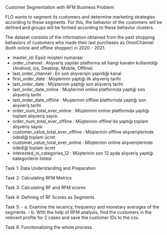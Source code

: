  Customer Segmentation with RFM
 Business Problem


 FLO wants to segment its customers and determine marketing strategies according to these segments.
 For this, the behavior of the customers will be defined and groups will be formed according to these behavior clusters.


 The dataset consists of the information obtained from the past shopping behaviors of customers 
 who made their last purchases as OmniChannel (both online and offline shopper) in 2020 - 2021.

- master_id: Eşsiz müşteri numarası
- order_channel : Alışveriş yapılan platforma ait hangi kanalın kullanıldığı (Android, ios, Desktop, Mobile, Offline)
- last_order_channel : En son alışverişin yapıldığı kanal
- first_order_date : Müşterinin yaptığı ilk alışveriş tarihi
- last_order_date : Müşterinin yaptığı son alışveriş tarihi
- last_order_date_online : Muşterinin online platformda yaptığı son alışveriş tarihi
- last_order_date_offline : Muşterinin offline platformda yaptığı son alışveriş tarihi
- order_num_total_ever_online : Müşterinin online platformda yaptığı toplam alışveriş sayısı
- order_num_total_ever_offline : Müşterinin offline'da yaptığı toplam alışveriş sayısı
- customer_value_total_ever_offline : Müşterinin offline alışverişlerinde ödediği toplam ücret
- customer_value_total_ever_online : Müşterinin online alışverişlerinde ödediği toplam ücret
- interested_in_categories_12 : Müşterinin son 12 ayda alışveriş yaptığı kategorilerin listesi



 Task 1: Data Understanding and Preparation

 Task 2: Calculating RFM Metrics

 Task 3: Calculating RF and RFM scores

 Task 4: Defining of RF Scores as Segments

 Task 5: 
           - a. Examine the recency, frequency and monetary averages of the segments.
           - b. With the help of RFM analysis, find the customers in the relevant profile for 2 cases and save the customer IDs to the csv.
           

 Task 6: Functionalizing the whole process.

